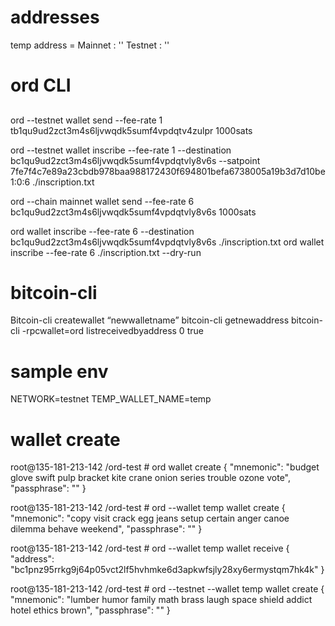 # addresses
  temp address = 
    Mainnet : ''
    Testnet : ''
  

# ord CLI
  ## 
  ord --testnet wallet send --fee-rate 1 tb1qu9ud2zct3m4s6ljvwqdk5sumf4vpdqtv4zulpr 1000sats

  ord --testnet wallet inscribe --fee-rate 1 --destination bc1qu9ud2zct3m4s6ljvwqdk5sumf4vpdqtvly8v6s --satpoint 7fe7f4c7e89a23cbdb978baa988172430f694801befa6738005a19b3d7d10be1:0:6 ./inscription.txt

  ord --chain mainnet wallet send --fee-rate 6  bc1qu9ud2zct3m4s6ljvwqdk5sumf4vpdqtvly8v6s 1000sats

  ord wallet inscribe --fee-rate 6 --destination bc1qu9ud2zct3m4s6ljvwqdk5sumf4vpdqtvly8v6s ./inscription.txt
  ord wallet inscribe --fee-rate 6 ./inscription.txt --dry-run

# bitcoin-cli
  Bitcoin-cli createwallet “newwalletname” 
  bitcoin-cli getnewaddress
  bitcoin-cli -rpcwallet=ord listreceivedbyaddress 0 true


# sample env
NETWORK=testnet
TEMP_WALLET_NAME=temp

# wallet create
root@135-181-213-142 /ord-test # ord wallet create
{
  "mnemonic": "budget glove swift pulp bracket kite crane onion series trouble ozone vote",
  "passphrase": ""
}

root@135-181-213-142 /ord-test # ord --wallet temp wallet create
{
  "mnemonic": "copy visit crack egg jeans setup certain anger canoe dilemma behave weekend",
  "passphrase": ""
}

root@135-181-213-142 /ord-test # ord --wallet temp wallet receive
{
  "address": "bc1pnz95rrkg9j64p05vct2lf5hvhmke6d3apkwfsjly28xy6ermystqm7hk4k"
}

root@135-181-213-142 /ord-test # ord --testnet --wallet temp wallet create
{
  "mnemonic": "lumber humor family math brass laugh space shield addict hotel ethics brown",
  "passphrase": ""
}
